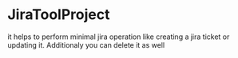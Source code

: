 # JiraToolProject
it helps to perform minimal jira operation like creating a jira ticket or updating it. Additionaly you can delete it as well
